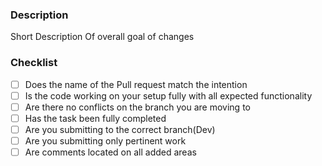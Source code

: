 ### Description
Short Description Of overall goal of changes

### Checklist
- [ ] Does the name of the Pull request match the intention
- [ ] Is the code working on your setup fully with all expected functionality
- [ ] Are there no conflicts on the branch you are moving to
- [ ] Has the task been fully completed
- [ ] Are you submitting to the correct branch(Dev)
- [ ] Are you submitting only pertinent work
- [ ] Are comments located on all added areas
